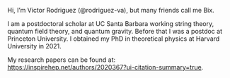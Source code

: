Hi, I’m Victor Rodriguez (@rodriguez-va), but many friends call me Bix.

I am a postdoctoral scholar at UC Santa Barbara working string theory, quantum field theory, and quantum gravity. 
Before that I was a postdoc at Princeton University. 
I obtained my PhD in theoretical physics at Harvard University in 2021. 

My research papers can be found at: https://inspirehep.net/authors/2020367?ui-citation-summary=true. 

